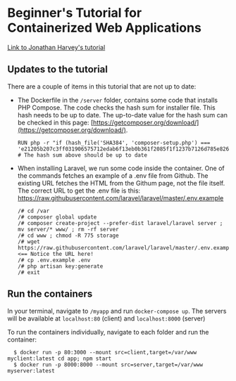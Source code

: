 # Beginner's Tutorial for Containerized Web Applications

[Link to Jonathan Harvey's tutorial](https://medium.com/@jharvey1012/a-beginners-guide-to-creating-a-containerized-web-application-development-environment-with-docker-e903169004ff)


## Updates to the tutorial
There are a couple of items in this tutorial that are not up to date:

- The Dockerfile in the `/server` folder, contains some code that installs PHP Compose. The code checks the hash sum for installer file. This hash needs to be up to date. The up-to-date value for the hash sum can be checked in this page: [https://getcomposer.org/download/](https://getcomposer.org/download/).
  ```
  RUN php -r "if (hash_file('SHA384', 'composer-setup.php') === 'e21205b207c3ff031906575712edab6f13eb0b361f2085f1f1237b7126d785e826a450292b6cfd1d64d92e6563bbde02')
  # The hash sum above should be up to date
  ```

- When installing Laravel, we run some code inside the container. One of the commands fetches an example of a .env file from Github. The existing URL fetches the HTML from the Githum page, not the file itself. The correct URL to get the .env file is this: https://raw.githubusercontent.com/laravel/laravel/master/.env.example
  ```
  /# cd /var
  /# composer global update
  /# composer create-project --prefer-dist laravel/laravel server ; mv server/* www/ ; rm -rf server
  /# cd www ; chmod -R 775 storage
  /# wget https://raw.githubusercontent.com/laravel/laravel/master/.env.example <== Notice the URL here!
  /# cp .env.example .env
  /# php artisan key:generate
  /# exit

  ```

## Run the containers
In your terminal, navigate to `/myapp` and run `docker-compose up`. The servers will be available at `localhost:80` (client) and `localhost:8000` (server)

To run the containers individually, navigate to each folder and run the container:

```
  $ docker run -p 80:3000 --mount src=client,target=/var/www myclient:latest cd app; npm start
  $ docker run -p 8000:8000 --mount src=server,target=/var/www myserver:latest
```
